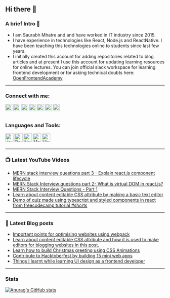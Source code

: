 ## Hi there 👋

### A brief Intro 🎩

- I am Saurabh Mhatre and and have worked in IT industry since 2015.
- I have experience in technologies like React, Node.js and ReactNative. I have been teaching this technologies online to students since last few years.
- I initially created this account for adding repositories related to blog articles and at present I use this account for updating learning resources for online lectures. You can join official slack workspace for learning frontend development or for asking technical doubts here: [OpenFrontendAcademy](https://join.slack.com/t/openfrontendacademy/shared_invite/zt-k33mgirb-QVZlozwNl7WH~~zHfKeGSQ)

---

### Connect with me:

[<img align="left" alt="instagram | Instagram" width="22px" src="https://res.cloudinary.com/dk22rcdch/image/upload/v1618043941/social-icons/1_it9zbv.png" />][instagram]
[<img align="left" alt="twitter | Twitter" width="22px" src="https://res.cloudinary.com/dk22rcdch/image/upload/v1618043940/social-icons/5_vdg8xg.png" />][twitter]
[<img align="left" alt="linkedIn | LinkedIn" width="22px" src="https://res.cloudinary.com/dk22rcdch/image/upload/v1618044080/social-icons/6_elpkjr.png" />][linkedIn]
[<img align="left" alt="github | Github" width="22px" src="https://res.cloudinary.com/dk22rcdch/image/upload/v1618043940/social-icons/2_rxsecc.png" />][github]
[<img align="left" alt="youtube | Youtube" width="22px" src="https://res.cloudinary.com/dk22rcdch/image/upload/v1618043940/social-icons/3_gzaiwk.png" />][youtube]
[<img align="left" alt="website | Website" width="22px" src="https://res.cloudinary.com/dk22rcdch/image/upload/v1618044296/social-icons/7_huz2ns.png" />][website]
[<img align="left" alt="medium | Medium" width="22px" src="https://res.cloudinary.com/dk22rcdch/image/upload/v1618043940/social-icons/4_vuxftg.png" />][medium]  

<br></br>

### Languages and Tools:

<img align="left" alt="JavaScript" width="26px" src="https://res.cloudinary.com/dk22rcdch/image/upload/v1618044727/social-icons/9_j9sp8d.png" />
<img align="left" alt="React" width="26px" src="https://res.cloudinary.com/dk22rcdch/image/upload/v1618044727/social-icons/8_cgeodm.png" />
<img align="left" alt="Node.js" width="26px" src="https://res.cloudinary.com/dk22rcdch/image/upload/v1618044727/social-icons/10_zckapi.png" />
<img align="left" alt="MongoDB" width="26px" src="https://res.cloudinary.com/dk22rcdch/image/upload/v1618044727/social-icons/11_qjt22r.png" />
<img align="left" alt="Visual Studio Code" width="26px" src="https://res.cloudinary.com/dk22rcdch/image/upload/v1618044727/social-icons/12_mbqvko.png" />

<br/>
<br/>

---

### 📺 Latest YouTube Videos

<!-- YOUTUBE:START -->
- [MERN stack interview questions part 3 - Explain react.js component lifecycle](https://www.youtube.com/watch?v=tewdTpOQetQ)
- [MERN Stack Interview questions part 2- What is virtual DOM in react.js?](https://www.youtube.com/watch?v=yqGZMLLZuhU)
- [MERN Stack Interview Questions - Part 1](https://www.youtube.com/watch?v=Y6AoDw93bXk)
- [Learn about content editable CSS attribute by making a basic text editor](https://www.youtube.com/watch?v=qGYQdOSmiQk)
- [Demo of quiz made using typescript and styled components in react from freecodecamp tutorial #shorts](https://www.youtube.com/watch?v=esylHmoyKcI)
<!-- YOUTUBE:END -->

---

### 📘 Latest Blog posts

<!-- BLOG-POST-LIST:START -->
- [Important points for optimising websites using webpack](https://coderwhodreams.hashnode.dev/important-points-for-optimising-websites-using-webpack)
- [Learn about content editable CSS attribute and how it is used to make editors for blogging websites in this post.](https://coderwhodreams.hashnode.dev/learn-about-content-editable-css-attribute-and-how-it-is-used-to-make-editors-for-blogging-websites-in-this-post)
- [Learn how to build Christmas greeting using CSS Animations](https://coderwhodreams.hashnode.dev/learn-how-to-build-christmas-greeting-using-css-animations)
- [Contribute to Hacktoberfest by building 15 mini web apps](https://coderwhodreams.hashnode.dev/contribute-to-hacktoberfest-by-building-15-mini-web-apps)
- [Things I learnt while learning UI design as a frontend developer](https://coderwhodreams.hashnode.dev/things-i-learnt-while-learning-ui-design-as-a-frontend-developer)
<!-- BLOG-POST-LIST:END -->

---

### Stats

[![Anurag's GitHub stats](https://github-readme-stats.vercel.app/api?username=codeclassifiers&show_icons=true)](https://github.com/anuraghazra/github-readme-stats)

[instagram]: https://www.instagram.com/coder_who_dreams/
[twitter]: https://twitter.com/saurabhnative
[linkedIn]: https://www.linkedin.com/in/saurabh-mhatre
[github]: https://github.com/smhatre59
[youtube]: https://www.youtube.com/channel/UCtWzTuAO-uEnGhrktGNPi0g 
[website]: https://coderwhodreams.hashnode.dev/
[medium]: https://medium.com/@smhatre59
